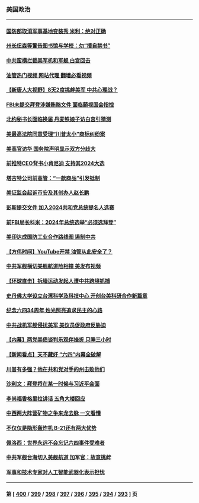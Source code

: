 ### 美国政治
---
#### [国防部取消军事基地变装秀 米利：绝对正确](../../pages/ncid1078159/n14010682.md?06061245) 
#### [州长纽森等警告图书馆与学校：勿“擅自禁书”](../../pages/ncid1078159/n14010678.md?06061245) 
#### [中共蛮横拦截美军机和军舰 白宫回击](../../pages/ncid1078159/n14010602.md?06061245) 
#### [油管热门视频 网站代理 翻墙必看视频](http://138.2.39.72:81/youtube.html?epic-marker?06061245)
#### [【新唐人大视野】8天2度挑衅美军 中共心理战？](../../pages/ncid1078159/n14010620.md?06061245) 
#### [FBI未提交拜登涉嫌贿赂文件 面临藐视国会指控](../../pages/ncid1078159/n14010595.md?06061245) 
#### [北约秘书长面临换届 丹麦铁娘子访白宫引猜测](../../pages/ncid1078159/n14010564.md?06061245) 
#### [美最高法院同意受理“川普太小”商标纠纷案](../../pages/ncid1078159/n14010013.md?06061245) 
#### [美高官访华 国务院声明显示双方分歧大](../../pages/ncid1078159/n14010569.md?06061245) 
#### [前推特CEO背书小肯尼迪 支持其2024大选](../../pages/ncid1078159/n14010519.md?06061245) 
#### [塔吉特公司前高管：“一款商品”引发抵制](../../pages/ncid1078159/n14010514.md?06061245) 
#### [美证监会起诉币安及其创办人赵长鹏](../../pages/ncid1078159/n14010534.md?06061245) 
#### [彭斯提交文件 加入2024共和党总统提名人选赛](../../pages/ncid1078159/n14010522.md?06061245) 
#### [前FBI局长科米：2024年总统选举“必须选拜登”](../../pages/ncid1078159/n14010492.md?06061245) 
#### [美印达成国防工业合作路线图 遏制中共](../../pages/ncid1078159/n14010470.md?06061245) 
#### [【方伟时间】YouTube开禁 油管从此安全了？](../../pages/ncid1078159/n14010487.md?06061245) 
#### [中共军舰横切美舰航道险相撞 美发布视频](../../pages/ncid1078159/n14010355.md?06061245) 
#### [【环球直击】拆墙运动发起人遭中共跨境抓捕](../../pages/ncid1078159/n14010310.md?06061245) 
#### [史丹佛大学设立台湾科学及科技中心 开创台美科研合作新篇章](../../pages/ncid1078159/n14010159.md?06061245) 
#### [纪念六四34周年 烛光照亮追求民主的心路](../../pages/ncid1078159/n14010111.md?06061245) 
#### [中共战机军舰侵扰美军 美议员促政府反胁迫](../../pages/ncid1078159/n14009969.md?06061245) 
#### [【内幕】两党美债谈判乐观伴挫折 只睡三小时](../../pages/ncid1078159/n14009949.md?06061245) 
#### [【新闻看点】天不藏奸 “六四”内幕全破解](../../pages/ncid1078159/n14009895.md?06061245) 
#### [川普有多强？他在共和党对手的州击败他们](../../pages/ncid1078159/n14009910.md?06061245) 
#### [沙利文：拜登将在某一时候与习近平会面](../../pages/ncid1078159/n14009832.md?06061245) 
#### [李尚福香格里拉讲话 五角大楼回应](../../pages/ncid1078159/n14009782.md?06061245) 
#### [中西两大阵营矿物之争来龙去脉 一文看懂](../../pages/ncid1078159/n14009390.md?06061245) 
#### [不仅仅是隐形轰炸机 B-21还有两大优势](../../pages/ncid1078159/n14008440.md?06061245) 
#### [佩洛西：世界永远不会忘记六四事件受难者](../../pages/ncid1078159/n14009579.md?06061245) 
#### [中共军舰台海切入美舰航道 加军官：故意挑衅](../../pages/ncid1078159/n14009530.md?06061245) 
#### [军事和技术专家对人工智能武器化表示担忧](../../pages/ncid1078159/n14009471.md?06061245) 

---
#### 第 [ [400](./400.md?06061245) / [399](./399.md?06061245) / [398](./398.md?06061245) / [397](./397.md?06061245) / [396](./396.md?06061245) / [395](./395.md?06061245) / [394](./394.md?06061245) / [393](./393.md?06061245) ] 页
